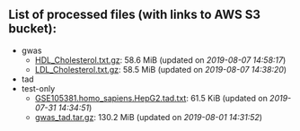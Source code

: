 List of processed files (with links to AWS S3 bucket):
----
  * gwas
    * [HDL_Cholesterol.txt.gz](https://cimr-d.s3.amazonaws.com/gwas/HDL_Cholesterol.txt.gz): 58.6 MiB (updated on *2019-08-07 14:58:17*)
    * [LDL_Cholesterol.txt.gz](https://cimr-d.s3.amazonaws.com/gwas/LDL_Cholesterol.txt.gz): 58.5 MiB (updated on *2019-08-07 14:38:20*)
  * tad
  * test-only
    * [GSE105381.homo_sapiens.HepG2.tad.txt](https://cimr-d.s3.amazonaws.com/test-only/GSE105381.homo_sapiens.HepG2.tad.txt): 61.5 KiB (updated on *2019-07-31 14:34:51*)
    * [gwas_tad.tar.gz](https://cimr-d.s3.amazonaws.com/test-only/gwas_tad.tar.gz): 130.2 MiB (updated on *2019-08-01 14:31:52*)
